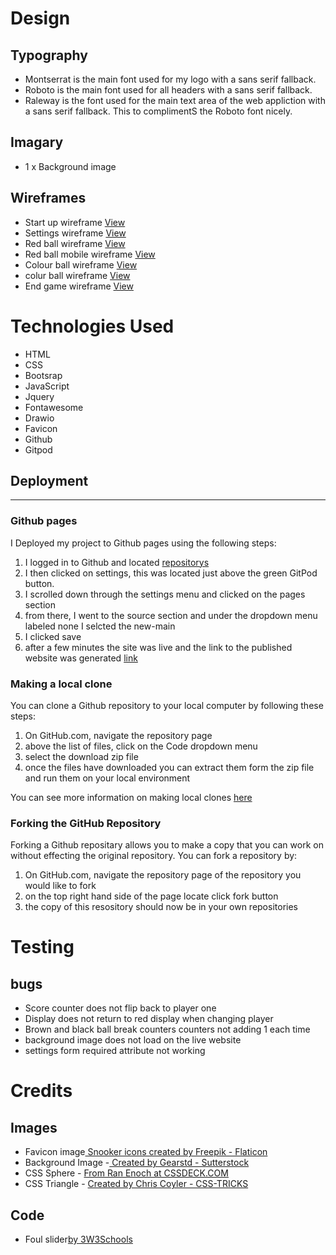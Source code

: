 # Design

## Typography
- Montserrat is the main font used for my logo with a sans serif fallback.
- Roboto is the main font used for all headers with a sans serif fallback.
- Raleway is the font used for the main text area of the web appliction with a sans serif fallback. This to complimentS the Roboto font nicely.

## Imagary 
- 1 x Background image 

## Wireframes 
- Start up wireframe <a href="#">View</a>  
- Settings wireframe <a href="#">View</a>
- Red ball wireframe <a href="#">View</a>
 - Red ball mobile wireframe <a href="#">View</a>
- Colour ball wireframe <a href="#">View</a>
 - colur ball wireframe <a href="#">View</a>
- End game wireframe <a href="#">View</a>

# Technologies Used
- HTML
- CSS
- Bootsrap
- JavaScript
- Jquery
- Fontawesome
- Drawio
- Favicon
- Github
- Gitpod

## Deployment <a id="deployment"></a>
-----

### Github pages <a id=pages></a>

I Deployed my project to Github pages using the following steps:

1. I logged in to Github and located [repositorys](https://github.com/DeanDodds/MilestoneProject2)
2. I then clicked on settings, this was located just above the green GitPod button.
3. I scrolled down through the settings menu and clicked on the pages section
4. from there, I  went to the source section and under the dropdown menu labeled none I selcted the new-main 
5. I clicked save 
6. after a few minutes the site was live and the link to the published website was generated [link](https://deandodds.github.io/milestoneprojectone2/)

### Making a local clone <A id="clone"></a>

You can clone a Github repository to your local computer by following these steps:

1. On GitHub.com, navigate the repository page
2. above the list of files, click on the Code dropdown menu
3. select the download zip file 
4. once the files have downloaded you can extract them form the zip file and run them on your local environment 

You can see more information on making local clones [here](https://docs.github.com/en/repositories/creating-and-managing-repositories/cloning-a-repository#cloning-a-repository-to-github-desktop)

### Forking the GitHub Repository <A id="fork"></a>

Forking a Github repositary allows you to make a copy that you can work on without effecting the original repository. You can fork a repository by:

1. On GitHub.com, navigate the repository page of the repository you would like to fork
2. on the top right hand side of the page locate click fork button 
3. the copy of this resository should now be in your own repositories

# Testing 

## bugs 
- Score counter does not flip back to player one 
- Display does not return to red display when changing player
- Brown and black ball break counters counters not adding 1 each time
- background image does not load on the live website
- settings form required attribute not working

# Credits

## Images
- Favicon image<a href="https://www.flaticon.com/free-icons/snooker" title="snooker icons"> Snooker icons created by Freepik - Flaticon</a>
- Background Image -<a href="https://www.shutterstock.com/image-illustration/3d-rendering-empty-billiard-table-top-1049972813"> Created by Gearstd - Sutterstock </a> 
- CSS Sphere  - <a href="https://cssdeck.com/blog/making-a-sphere-in-css/"> From Ran Enoch at CSSDECK.COM</a>
- CSS Triangle - <a href="https://css-tricks.com/snippets/css/css-triangle/">Created by Chris Coyler - CSS-TRICKS</a>

## Code
-  Foul slider<a href ="https://www.w3schools.com/howto/howto_js_rangeslider.asp">by 3W3Schools</a>